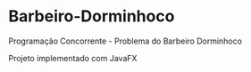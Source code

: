 # Barbeiro-Dorminhoco
Programação Concorrente - Problema do Barbeiro Dorminhoco

Projeto implementado com JavaFX
